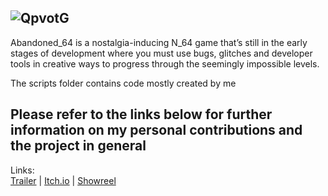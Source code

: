 ![QpvotG](https://user-images.githubusercontent.com/59093470/156415239-1dc8546e-aaf2-4b83-ba5d-afff53db933c.png)
---------
Abandoned_64 is a nostalgia-inducing N_64 game that’s still in the early stages of development where you must use bugs, glitches and developer tools in creative ways to progress through the seemingly impossible levels.

The scripts folder contains code mostly created by me

Please refer to the links below for further information on my personal contributions and the project in general
---------
Links:  
<a href="https://www.youtube.com/watch?v=nJug7Mf8hVU">Trailer</a> | <a href="https://l4ndo.itch.io/abandoned-64">Itch.io</a> | <a href="https://www.youtube.com/watch?v=W2zVl0yd2QQ">Showreel</a>  
